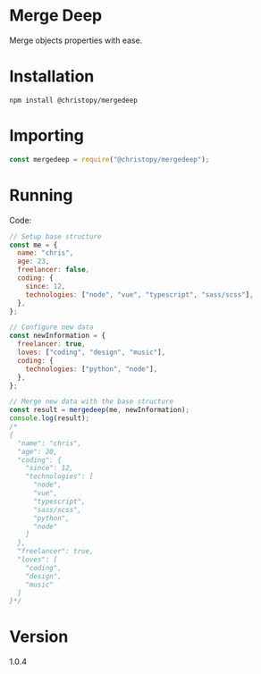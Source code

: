 # Merge Deep

Merge objects properties with ease.

# Installation

```shell
npm install @christopy/mergedeep
```

# Importing

```javascript
const mergedeep = require("@christopy/mergedeep");
```

# Running

Code:

```javascript
// Setup base structure
const me = {
  name: "chris",
  age: 23,
  freelancer: false,
  coding: {
    since: 12,
    technologies: ["node", "vue", "typescript", "sass/scss"],
  },
};

// Configure new data
const newInformation = {
  freelancer: true,
  loves: ["coding", "design", "music"],
  coding: {
    technologies: ["python", "node"],
  },
};

// Merge new data with the base structure
const result = mergedeep(me, newInformation);
console.log(result);
/*
{
  "name": "chris",
  "age": 20,
  "coding": {
    "since": 12,
    "technologies": [
      "node",
      "vue",
      "typescript",
      "sass/scss",
      "python",
      "node"
    ]
  },
  "freelancer": true,
  "loves": [
    "coding",
    "design",
    "music"
  ]
}*/
```

# Version

1.0.4
